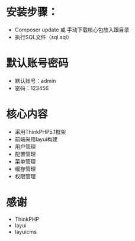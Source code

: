 安装步骤：
===============
 + Composer update 或 手动下载核心包放入跟目录
 + 执行SQL文件（sql.sql）
 
默认账号密码
===============
 + 默认账号：admin
 + 密码：123456

核心内容
===============
 + 采用ThinkPHP5.1框架
 + 前端采用layui构建
 + 用户管理
 + 配置管理
 + 菜单管理
 + 缓存管理
 + 权限管理
 
感谢
===============
 + ThinkPHP
 + layui
 + layuicms
